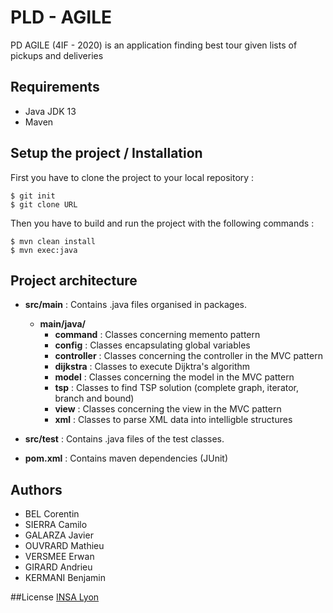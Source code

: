 # PLD - AGILE
PD AGILE (4IF - 2020) is an application finding best tour given lists of pickups and deliveries

## Requirements
- Java JDK 13
- Maven

## Setup the project / Installation
First you have to clone the project to your local repository :
```
$ git init
$ git clone URL
```

Then you have to build and run the project with the following commands :
```
$ mvn clean install
$ mvn exec:java
```
## Project architecture
- **src/main** : Contains .java files organised in packages.
    - **main/java/**
        - **command** : Classes concerning memento pattern
        - **config** : Classes encapsulating global variables
        - **controller** : Classes concerning the controller in the MVC pattern
        - **dijkstra** : Classes to execute Dijktra's algorithm
        - **model** : Classes concerning the model in the MVC pattern            
        - **tsp** : Classes to find TSP solution (complete graph, iterator, branch and bound)
        - **view** : Classes concerning the view in the MVC pattern
        - **xml** : Classes to parse XML data into intelligble structures 

- **src/test** : Contains .java files of the test classes.
- **pom.xml** : Contains maven dependencies (JUnit)


## Authors
- BEL Corentin
- SIERRA Camilo
- GALARZA Javier
- OUVRARD Mathieu
- VERSMEE Erwan
- GIRARD Andrieu
- KERMANI Benjamin

##License
[INSA Lyon](https://www.insa-lyon.fr/)
